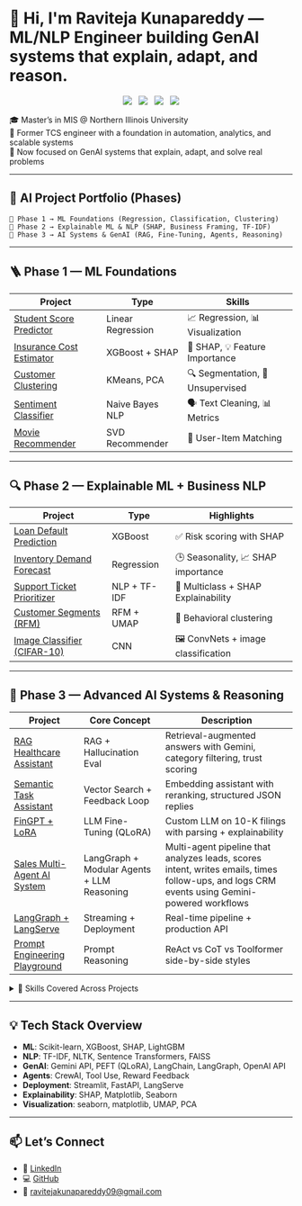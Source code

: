 # 👋 Hi, I'm Raviteja Kunapareddy — ML/NLP Engineer building GenAI systems that explain, adapt, and reason.

<p align="center">
  <img src="https://img.shields.io/badge/ML-End_to_End-green?style=flat-square"/>&nbsp;&nbsp;
  <img src="https://img.shields.io/badge/NLP-Structured_Text-blue?style=flat-square"/>&nbsp;&nbsp;
  <img src="https://img.shields.io/badge/GenAI-RAG_+_Agents-purple?style=flat-square"/>&nbsp;&nbsp;
  <img src="https://img.shields.io/badge/Explainability-SHAP_Deep-orange?style=flat-square"/>
</p>

🎓 Master’s in MIS @ Northern Illinois University  
💼 Former TCS engineer with a foundation in automation, analytics, and scalable systems  
🚀 Now focused on GenAI systems that explain, adapt, and solve real problems

---

## 🚀 AI Project Portfolio (Phases)

```
📍 Phase 1 → ML Foundations (Regression, Classification, Clustering)  
📍 Phase 2 → Explainable ML & NLP (SHAP, Business Framing, TF-IDF)  
📍 Phase 3 → AI Systems & GenAI (RAG, Fine-Tuning, Agents, Reasoning)
```

---

## 🪜 Phase 1 — ML Foundations

| Project | Type | Skills |
|--------|------|--------|
| [Student Score Predictor](https://github.com/RaviKunapareddy/student-score-regression) | Linear Regression | 📈 Regression, 📊 Visualization |
| [Insurance Cost Estimator](https://github.com/RaviKunapareddy/insurance-cost-xgboost) | XGBoost + SHAP | 🎯 SHAP, 💡 Feature Importance |
| [Customer Clustering](https://github.com/RaviKunapareddy/mall-customer-clustering) | KMeans, PCA | 🔍 Segmentation, 🧩 Unsupervised |
| [Sentiment Classifier](https://github.com/RaviKunapareddy/naive-bayes-sentiment-nlp) | Naive Bayes NLP | 🗣️ Text Cleaning, 📊 Metrics |
| [Movie Recommender](https://github.com/RaviKunapareddy/movie-recommender-svd) | SVD Recommender | 🤝 User-Item Matching |

---

## 🔍 Phase 2 — Explainable ML + Business NLP

| Project | Type | Highlights |
|--------|------|------------|
| [Loan Default Prediction](https://github.com/RaviKunapareddy/loan-default-prediction-shap) | XGBoost | ✅ Risk scoring with SHAP |
| [Inventory Demand Forecast](https://github.com/RaviKunapareddy/inventory-demand-forecasting-shap) | Regression | 🕒 Seasonality, 📈 SHAP importance |
| [Support Ticket Prioritizer](https://github.com/RaviKunapareddy/support-ticket-priority-nlp) | NLP + TF-IDF | 📨 Multiclass + SHAP Explainability |
| [Customer Segments (RFM)](https://github.com/RaviKunapareddy/rfm-customer-segmentation) | RFM + UMAP | 👥 Behavioral clustering |
| [Image Classifier (CIFAR-10)](https://github.com/RaviKunapareddy/cifar10-image-classification-cnn) | CNN | 🖼️ ConvNets + image classification |

---

## 🤖 Phase 3 — Advanced AI Systems & Reasoning

| Project | Core Concept | Description |
|--------|---------------|-------------|
| [RAG Healthcare Assistant](https://github.com/RaviKunapareddy/rag-healthcare-assistant) | RAG + Hallucination Eval | Retrieval-augmented answers with Gemini, category filtering, trust scoring |
| [Semantic Task Assistant](https://github.com/RaviKunapareddy/semantic-task-assistant-vector) | Vector Search + Feedback Loop | Embedding assistant with reranking, structured JSON replies |
| [FinGPT + LoRA](https://github.com/RaviKunapareddy/fingpt-financial-llm-analyzer) | LLM Fine-Tuning (QLoRA) | Custom LLM on 10-K filings with parsing + explainability |
| [Sales Multi-Agent AI System](https://github.com/RaviKunapareddy/Sales-Multi-Agent-AI) | LangGraph + Modular Agents + LLM Reasoning | Multi-agent pipeline that analyzes leads, scores intent, writes emails, times follow-ups, and logs CRM events using Gemini-powered workflows |
| [LangGraph + LangServe](https://github.com/RaviKunapareddy/langgraph-streaming-agent) | Streaming + Deployment | Real-time pipeline + production API |
| [Prompt Engineering Playground](https://github.com/RaviKunapareddy/prompt-style-gallery) | Prompt Reasoning | ReAct vs CoT vs Toolformer side-by-side styles |

<details>
<summary>🧠 Skills Covered Across Projects</summary>

- ✅ ML: Regression, Classification, Clustering  
- ✅ NLP: TF-IDF, Embeddings, Tokenization, Regex  
- ✅ GenAI: RAG, Prompt Engineering, Fine-Tuning (LoRA)  
- ✅ AI Systems: Multi-agent logic, Feedback Adaptation, Reward-based flow  
- ✅ Explainability: SHAP (global/local), Confusion Matrix  
- ✅ Deployment: Streamlit, FastAPI, LangGraph, LangServe  
</details>

---

## 💡 Tech Stack Overview

- **ML**: Scikit-learn, XGBoost, SHAP, LightGBM  
- **NLP**: TF-IDF, NLTK, Sentence Transformers, FAISS  
- **GenAI**: Gemini API, PEFT (QLoRA), LangChain, LangGraph, OpenAI API  
- **Agents**: CrewAI, Tool Use, Reward Feedback  
- **Deployment**: Streamlit, FastAPI, LangServe  
- **Explainability**: SHAP, Matplotlib, Seaborn  
- **Visualization**: seaborn, matplotlib, UMAP, PCA  

---

## 📫 Let’s Connect

- 💼 [LinkedIn](https://www.linkedin.com/in/ravitejak99/)  
- 💻 [GitHub](https://github.com/RaviKunapareddy)  
- 📧 [ravitejakunapareddy09@gmail.com](mailto:ravitejakunapareddy09@gmail.com)
